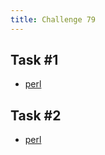 ```yaml
---
title: Challenge 79
---
```



## Task #1

- [perl](https://github.com/manwar/perlweeklychallenge-club/blob/master/challenge-079/alexander-pankoff/perl/ch-1.pl)

## Task #2

- [perl](https://github.com/manwar/perlweeklychallenge-club/blob/master/challenge-079/alexander-pankoff/perl/ch-2.pl)
